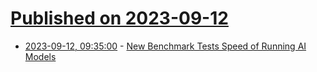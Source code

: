 # [Published on 2023-09-12](index.md)

* [2023-09-12, 09:35:00](https://slashdot.org/story/23/09/12/0936220/new-benchmark-tests-speed-of-running-ai-models?utm_source=rss1.0mainlinkanon&utm_medium=feed) - [New Benchmark Tests Speed of Running AI Models](https://slashdot.org/story/23/09/12/0936220/new-benchmark-tests-speed-of-running-ai-models?utm_source=rss1.0mainlinkanon&utm_medium=feed)
